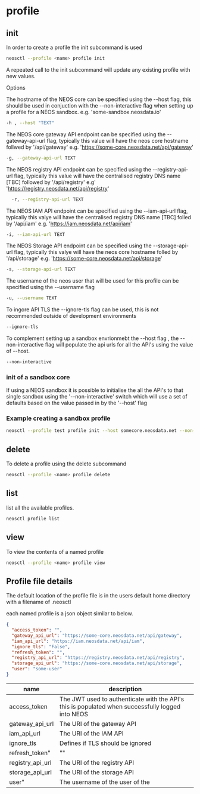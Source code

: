 # profile

## init

In order to create a profile the init subcommand is used 

```bash
neosctl --profile <name> profile init  
```

A repeated call to the init subcommand will update any existing profile with new values.  

Options  

The hostname of the NEOS core can be specified using the --host flag, this should be used in conjuction with the --non-interactive flag when setting up a profile for a NEOS sandbox. e.g. 'some-sandbox.neosdata.io'

```bash
-h , --host "TEXT" 
```

The NEOS core gateway API endpoint can be specified using the --gateway-api-url flag, typically this value will have the neos core hostname follwed by '/api/gateway' e.g. 'https://some-core.neosdata.net/api/gateway'

```bash
-g, --gateway-api-url TEXT
```

The NEOS registry API endpoint can be specified using the --registry-api-url flag, typically this value will have the centralised registry DNS name [TBC] followed by '/api/registry' e.g' 'https://registry.neosdata.net/api/registry'  

```bash
  -r, --registry-api-url TEXT
```

The NEOS IAM API endpoint can be specified using the --iam-api-url flag, typically this valye will have the centralised registry DNS name [TBC] folled by '/api/iam' e.g. 'https://iam.neosdata.net/api/iam'  

```bash
-i, --iam-api-url TEXT
```

The NEOS Storage API endpoint can be specified using the --storage-api-url flag, typically this valye will have the neos core hostname folled by '/api/storage' e.g. 'https://some-core.neosdata.net/api/storage'  

```bash
-s, --storage-api-url TEXT
```

The username of the neos user that will be used for this profile can be specified using the --username flag  

```bash
-u, --username TEXT
```

To ingore API TLS the --ignore-tls flag can be used, this is not recommended outside of development environments  

```bash
--ignore-tls 
```

To complement setting up a sandbox envrionmebt the --host flag , the --non-interactive flag will populate the api urls for all the API's using the value of --host.  

```bash
--non-interactive
```

### init of a sandbox core

If using a NEOS sandbox it is possible to initialise the all the API's to that single sandbox using the '--non-interactive' switch which will use a set of defaults based on the value passed in by the '--host' flag

### Example creating a sandbox profile  

```bash
neosctl --profile test profile init --host somecore.neosdata.net --non-interactive 
```

## delete  

To delete a profile using the delete subcommand  

```bash
neosctl --profile <name> profile delete 
```

## list  

list all the available profiles.  

```bash
neosctl profile list 
```

## view  

To view the contents of a named profile  

```bash
neosctl --profile <name> profile view  
```

## Profile file details  

The default location of the profile file is in the users default home directory with a filename of .neosctl  

each named profile is a json object similar to below.  

```json
{
  "access_token": "",
  "gateway_api_url": "https://some-core.neosdata.net/api/gateway",
  "iam_api_url": "https://iam.neosdata.net/api/iam",
  "ignore_tls": "False",
  "refresh_token": "",
  "registry_api_url": "https://registry.neosdata.net/api/registry",
  "storage_api_url": "https://some-core.neosdata.net/api/storage",
  "user": "some-user"
}
```
| name             | description                                                                                      |
| ---------------- | ------------------------------------------------------------------------------------------------ |
| access_token     | The JWT used to authenticate with the API's this is populated when successfully logged into NEOS |
| gateway_api_url  | The URI of the gateway API                                                                       |
| iam_api_url      | The URI of the IAM API                                                                           |
| ignore_tls       | Defines if TLS should be ignored                                                                 |
| refresh_token"   | ""                                                                                               | The refresh token for refreshing against the IAM service with a new access token |
| registry_api_url | The URI of the registry API                                                                      |
| storage_api_url  | The URI of the storage API                                                                       |
| user"            | The username of the user of the                                                                  |
